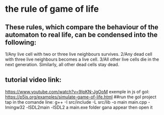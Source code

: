 # the rule of game of life

## These rules, which compare the behaviour of the automaton to real life, can be condensed into the following:

1/Any live cell with two or three live neighbours survives.
2/Any dead cell with three live neighbours becomes a live cell.
3/All other live cells die in the next generation. Similarly, all other dead cells stay dead.
## tutorial video link:
https://www.youtube.com/watch?v=9IpKN-JgOoM
exemple in js of gol:
https://p5js.org/examples/simulate-game-of-life.html
##run the gol project
tap in the comande line:
g++ -I src/include -L src/lib -o main main.cpp -lmingw32 -lSDL2main -lSDL2
a main.exe folder gana appear then open it 
